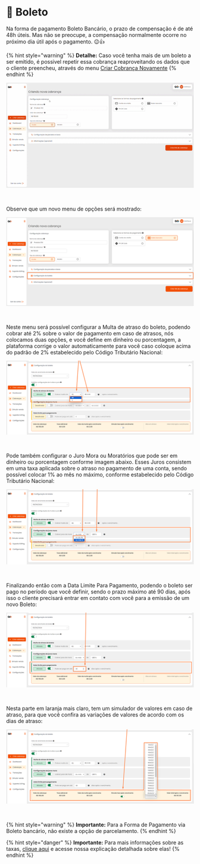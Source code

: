# 📄 Boleto

Na forma de pagamento Boleto Bancário, o prazo de compensação é de até 48h úteis. Mas não se preocupe, a compensação normalmente ocorre no próximo dia útil após o pagamento. 😉👍


{% hint style="warning" %}
**Detalhe:**  Caso você tenha mais de um boleto a ser emitido, é possivel repetir essa cobrança reaproveitando os dados que o cliente preencheu, através do menu [Criar Cobrança Novamente](https://docs.gopag.com.br/criar_cobranca/link_cobranca)
{% endhint %}


![criar_cobranca_formas_pagamento_boleto_1](/assets/prints/criar_cobranca_formas_pagamento_boleto_1.gif)

<br>

<p>Observe que um novo menu de opções será mostrado:</p>

![criar_cobranca_formas_pagamento_boleto_2](/assets/prints/criar_cobranca_formas_pagamento_boleto_2.png)

<br>

<p>Neste menu será possível configurar a Multa de atraso do boleto, podendo cobrar até 2% sobre o valor de pagamento em caso de atrasos, nós colocamos duas opções, e você define em dinheiro ou porcentagem, a plataforma corrige o valor automaticamente para você caso coloque acima do padrão de 2% estabelecido pelo Código Tributário Nacional:</p>

![criar_cobranca_formas_pagamento_boleto_3](/assets/prints/criar_cobranca_formas_pagamento_boleto_3.png)

<br>

<p>Pode também configurar o Juro Mora ou Moratórios que pode ser em dinheiro ou porcentagem conforme imagem abaixo. Esses Juros consistem em uma taxa aplicada sobre o atraso no pagamento de uma conta, sendo possível colocar 1% ao mês no máximo, conforme estabelecido pelo Código Tributário Nacional:</p>

![criar_cobranca_formas_pagamento_boleto_4](/assets/prints/criar_cobranca_formas_pagamento_boleto_4.png)

<br>

<p>Finalizando então com a Data Limite Para Pagamento, podendo o boleto ser pago no período que você definir, sendo o prazo máximo até 90 dias, após isso o cliente precisará entrar em contato com você para a emissão de um novo Boleto:</p>

![criar_cobranca_formas_pagamento_boleto_5](/assets/prints/criar_cobranca_formas_pagamento_boleto_5.png)

<br>

<p>Nesta parte em laranja mais claro, tem um simulador de valores em caso de atraso, para que você confira as variações de valores de acordo com os dias de atraso:

![criar_cobranca_formas_pagamento_boleto_6](/assets/prints/criar_cobranca_formas_pagamento_boleto_6.png)

<br>

{% hint style="warning" %}
**Importante:**  Para a Forma de Pagamento via Boleto bancário, não existe a opção de parcelamento.
{% endhint %}

{% hint style="danger" %}
**Importante:**  Para mais informações sobre as taxas, [clique aqui](https://docs.gopag.com.br/taxas) e acesse nossa explicação detalhada sobre elas!
{% endhint %}